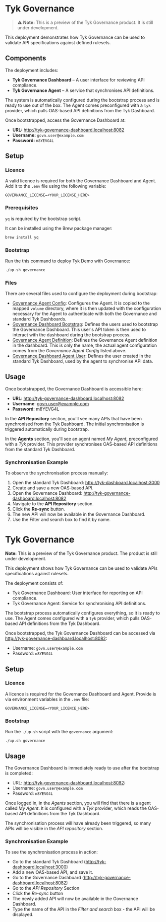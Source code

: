 # Tyk Governance

> ⚠️ **Note:** This is a preview of the Tyk Governance product. It is still under development.

This deployment demonstrates how Tyk Governance can be used to validate API specifications against defined rulesets.

## Components

The deployment includes:

- **Tyk Governance Dashboard** – A user interface for reviewing API compliance.
- **Tyk Governance Agent** – A service that synchronises API definitions.

The system is automatically configured during the bootstrap process and is ready to use out of the box. The Agent comes preconfigured with a `tyk` provider, which pulls OAS-based API definitions from the Tyk Dashboard.

Once bootstrapped, access the Governance Dashboard at:

- **URL:** http://tyk-governance-dashboard.localhost:8082  
- **Username:** `govn.user@example.com`  
- **Password:** `m8YEVG4L`

## Setup

### Licence

A valid licence is required for both the Governance Dashboard and Agent. Add it to the `.env` file using the following variable:

```env
GOVERNANCE_LICENSE=<YOUR_LICENSE_HERE>
```

### Prerequisites

`yq` is required by the bootstrap script.

It can be installed using the Brew package manager:

```bash
brew install yq
```

### Bootstrap

Run the this command to deploy Tyk Demo with Governance:

```bash
./up.sh governance
```

### Files

There are several files used to configure the deployment during bootstrap:

- [Governance Agent Config](deployments/governance/data/governance-agent/config.yaml): Configures the Agent. It is copied to the mapped `volume` directory, where it is then updated with the configuration necessary for the Agent to authenticate with both the Governance and standard Tyk Dashboards.
- [Governance Dashboard Bootstrap](deployments/governance/data/governance-dashboard/bootstrap.json): Defines the users used to bootstrap the Governance Dashboard. This user's API token is then used to interact with the dashboard during the bootstrap process.
- [Governance Agent Definition](deployments/governance/data/governance-dashboard/agent.json): Defines the Governance Agent definition in the dashboard. This is only the name, the actual agent configuration comes from the *Governance Agent Config* listed above.
- [Governance Dashboard Agent User](deployments/governance/data/governance-dashboard/tyk-dashboard-agent-user.json): Defines the user created in the standard Tyk Dashboard, used by the agent to synchronise API data.

## Usage

Once bootstrapped, the Governance Dashboard is accessible here:

- **URL**: http://tyk-governance-dashboard.localhost:8082
- **Username**: govn.user@example.com
- **Password**: m8YEVG4L

In the **API Repository** section, you'll see many APIs that have been synchronised from the Tyk Dashboard. The initial synchronisation is triggered automatically during bootstrap.

In the **Agents** section, you'll see an agent named *My Agent*, preconfigured with a *Tyk* provider. This provider synchronises OAS-based API definitions from the standard Tyk Dashboard.

### Synchronisation Example

To observe the synchronisation process manually:

1. Open the standard Tyk Dashboard: http://tyk-dashboard.localhost:3000
2. Create and save a new OAS-based API.
3. Open the Governance Dashboard: http://tyk-governance-dashboard.localhost:8082
4. Navigate to the **API Repository** section.
5. Click the **Re-sync** button.
6. The new API will now be available in the Governance Dashboard.
7. Use the Filter and search box to find it by name.







# Tyk Governance

**Note:** This is a preview of the Tyk Governance product. The product is still under development.

This deployment shows how Tyk Governance can be used to validate APIs specifications against rulesets.

The deployment consists of:
- Tyk Governance Dashboard: User interface for reporting on API compliance.
- Tyk Governance Agent: Service for synchronising API definitions.

The bootstrap process automatically configures everything, so it is ready to use. The Agent comes configured with a `tyk` provider, which pulls OAS-based API definitions from the Tyk Dashboard.

Once bootstrapped, the Tyk Governance Dashboard can be accessed via http://tyk-governance-dashboard.localhost:8082:
- Username: `govn.user@example.com`
- Password: `m8YEVG4L`

## Setup

### Licence

A licence is required for the Governance Dashboard and Agent. Provide is via environment variables in the `.env` file:

```
GOVERNANCE_LICENSE=<YOUR_LICENCE_HERE>
```

### Bootstrap

Run the `./up.sh` script with the `governance` argument:

```shell
./up.sh governance
```

## Usage

The Governance Dashboard is immediately ready to use after the bootstrap is completed:
- URL: http://tyk-governance-dashboard.localhost:8082:
- Username: `govn.user@example.com`
- Password: `m8YEVG4L`

Once logged in, in the *Agents* section, you will find that there is a agent called *My Agent*. It is configured with a *Tyk* provider, which reads the OAS-based API definitions from the Tyk Dashboard.

The synchronisation process will have already been triggered, so many APIs will be visible in the *API repository* section.

### Synchronisation Example

To see the synchronisation process in action:

- Go to the standard Tyk Dashboard (http://tyk-dashboard.localhost:3000)
- Add a new OAS-based API, and save it.
- Go to the Governance Dashboard (http://tyk-governance-dashboard.localhost:8082)
- Go to the *API Repository* Section
- Click the *Re-sync* button
- The newly added API will now be available in the Governance Dashboard. 
- Type the name of the API in the *Filter and search* box - the API will be displayed.
